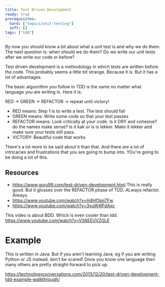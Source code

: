 ```yaml
---
title: Test Driven Development
ready: true
prerequisites:
  hard: ["topics/unit-testing"]
  soft: []
tags: ["tdd"]
---
```


By now you should know a bit about what a unit test is and why we do them. The next question is: when should we do them? Do we write our unit tests after we write our code or before?

Test driven development is a methodology in which tests are written before the code. This probably seems a little bit strange. Because it is. But it has a lot of advantages.

The basic algoorithm you follow in TDD is the same no matter what language you are writing in. Here it is:

RED -> GREEN -> REFACTOR -> repeat until victory!

- RED means: Step 1 is to write a test. The test should fail
- GREEN means: Write some code so that your test passes
- REFACTOR means: Look critically at your code. Is it DRY and cohesive? do the names make sense? Is it kak or is is lekker. Make it lekker and make sure your tests still pass.
- VICTORY: Beautiful code that works

There's a lot more to be said about it than that. And there are a lot of intricacies and frustrations that you are going to bump into. YOu're going to be doing a lot of this.

## Resources

- https://www.guru99.com/test-driven-development.html This is really good. But it glosses over the REFACTOR phase of TDD. ALways refactor. Always.
- https://www.youtube.com/watch?v=H4Hf3pji7Fw
- https://www.youtube.com/watch?v=3vuW4lFdAxc

This video is about BDD. Which is even cooler than tdd. https://www.youtube.com/watch?v=VS6EEUVZGLE

# Example

This is written in Java. But if you aren't learning Java, eg if you are writing Python or JS instead, don't be scared! Once you know one language then many others are pretty straight-forward to pick up.

https://technologyconversations.com/2013/12/20/test-driven-development-tdd-example-walkthrough/
